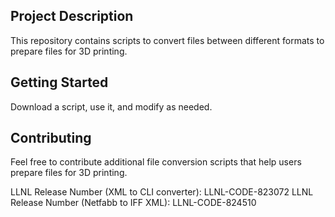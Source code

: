 ## Project Description
This repository contains scripts to convert files between different formats to prepare files for 3D printing.

## Getting Started
Download a script, use it, and modify as needed.

## Contributing
Feel free to contribute additional file conversion scripts that help users prepare files for 3D printing.



LLNL Release Number (XML to CLI converter): LLNL-CODE-823072
LLNL Release Number (Netfabb to IFF XML): LLNL-CODE-824510



